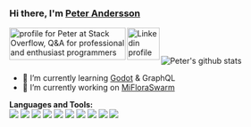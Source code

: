 ### Hi there, I'm [Peter Andersson](https://anderssonpeter.github.io)
<a href="https://stackoverflow.com/users/58553/peter">
  <img align="left" src="https://stackoverflow.com/users/flair/58553.png?theme=clean" width="208" height="58" alt="profile for Peter at Stack Overflow, Q&amp;A for professional and enthusiast programmers" title="profile for Peter at Stack Overflow, Q&amp;A for professional and enthusiast programmers">
</a>

<a href="https://www.linkedin.com/in/peter-andersson-7a274325/">
  <img align="left" alt="Linkedin profile" width="58px" src="https://img.icons8.com/material-sharp/58/000000/linkedin.png" />
</a>
<br />
<br />
<br />
<img style="clear: both;" src="https://github-readme-stats.anuraghazra1.vercel.app/api?username=AnderssonPeter&show_icons=true&include_all_commits=true" alt="Peter's github stats" />

- 🌱 I’m currently learning [Godot](https://godotengine.org) & GraphQL
- 🔭 I’m currently working on [MiFloraSwarm](https://github.com/AnderssonPeter/MiFloraSwarm)

**Languages and Tools:**  
<img src="https://img.icons8.com/ios-filled/48/000000/c-sharp-logo.png"/>
<img src="https://img.icons8.com/color/48/000000/visual-studio.png"/>
<img src="https://img.icons8.com/color/48/000000/javascript.png"/>
<img src="https://img.icons8.com/color/48/000000/typescript.png"/>
<img src="https://img.icons8.com/windows/48/000000/angularjs.png"/>
<img src="https://img.icons8.com/fluent/48/000000/visual-studio-code-2019.png"/>
<img src="https://img.icons8.com/ios-filled/48/000000/git.png"/>
<img src="https://img.icons8.com/color/48/000000/graphql.png"/>
<img src="https://img.icons8.com/color/48/000000/microsoft-sql-server.png"/>
<img src="https://img.icons8.com/color/48/000000/postgreesql.png"/>

